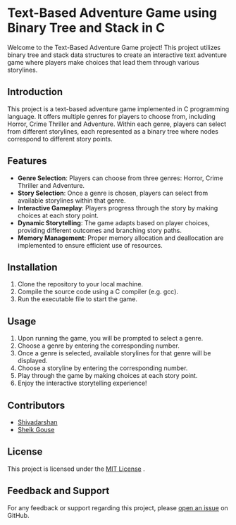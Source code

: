 # Text-Based Adventure Game using Binary Tree and Stack in C

Welcome to the Text-Based Adventure Game project! This project utilizes binary tree and stack data structures to create an interactive text adventure game where players make choices that lead them through various storylines.

## Introduction

This project is a text-based adventure game implemented in C programming language. It offers multiple genres for players to choose from, including Horror, Crime Thriller and Adventure. Within each genre, players can select from different storylines, each represented as a binary tree where nodes correspond to different story points.

## Features

- **Genre Selection**: Players can choose from three genres: Horror, Crime Thriller and Adventure.
- **Story Selection**: Once a genre is chosen, players can select from available storylines within that genre.
- **Interactive Gameplay**: Players progress through the story by making choices at each story point.
- **Dynamic Storytelling**: The game adapts based on player choices, providing different outcomes and branching story paths.
- **Memory Management**: Proper memory allocation and deallocation are implemented to ensure efficient use of resources.

## Installation

1. Clone the repository to your local machine.
2. Compile the source code using a C compiler (e.g. gcc).
3. Run the executable file to start the game.

## Usage

1. Upon running the game, you will be prompted to select a genre.
2. Choose a genre by entering the corresponding number.
3. Once a genre is selected, available storylines for that genre will be displayed.
4. Choose a storyline by entering the corresponding number.
5. Play through the game by making choices at each story point.
6. Enjoy the interactive storytelling experience!

## Contributors

- [Shivadarshan](https://github.com/shivadarshan-devadiga)
- [Sheik Gouse](https://github.com/Gouse05)

## License

This project is licensed under the [MIT License](LICENSE) .

## Feedback and Support

For any feedback or support regarding this project, please [open an issue](https://github.com/shivadarshan-devadiga/Text-Based-Adventure-Game-Using-Binary-Tree-and-Stack/issues) on GitHub.
